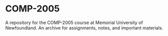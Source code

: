 # COMP-2005
A repository for the COMP-2005 course at Memorial University of Newfoundland. An archive for assignments, notes, and important materials.